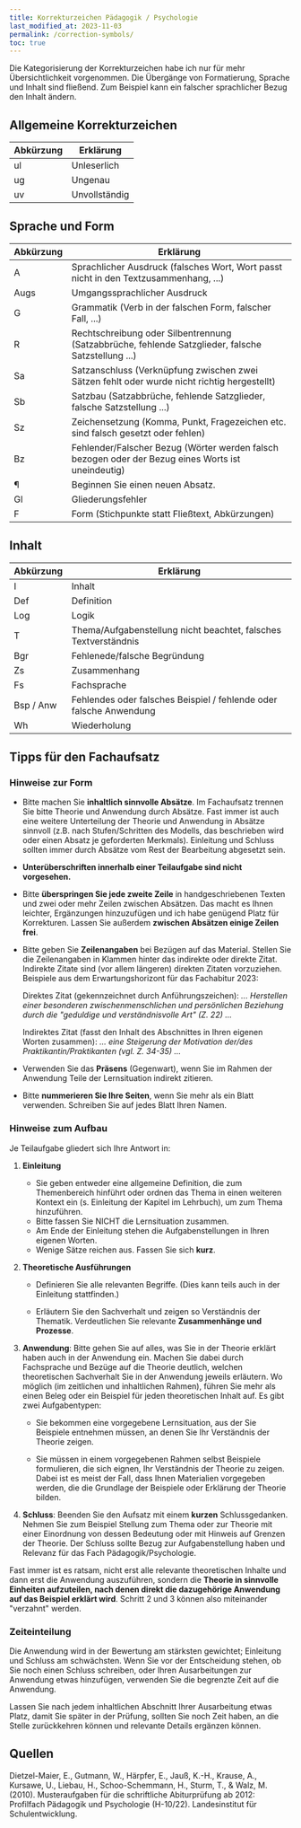 ```yaml
---
title: Korrekturzeichen Pädagogik / Psychologie
last_modified_at: 2023-11-03
permalink: /correction-symbols/
toc: true
---
```


Die Kategorisierung der Korrekturzeichen habe ich nur für mehr
Übersichtlichkeit vorgenommen. Die Übergänge von Formatierung, Sprache und
Inhalt sind fließend. Zum Beispiel kann ein falscher sprachlicher Bezug den
Inhalt ändern.

## Allgemeine Korrekturzeichen

| Abkürzung | Erklärung |
|----|----|
| ul | Unleserlich |
| ug | Ungenau |
| uv | Unvollständig |

## Sprache und Form

| Abkürzung | Erklärung |
|----|----|
| A | Sprachlicher Ausdruck (falsches Wort, Wort passt nicht in den Textzusammenhang, ...) |
| Augs | Umgangssprachlicher Ausdruck |
| G | Grammatik (Verb in der falschen Form, falscher Fall, ...) |
| R | Rechtschreibung oder Silbentrennung (Satzabbrüche, fehlende Satzglieder, falsche Satzstellung ...) |
| Sa | Satzanschluss (Verknüpfung zwischen zwei Sätzen fehlt oder wurde nicht richtig hergestellt) |
| Sb | Satzbau (Satzabbrüche, fehlende Satzglieder, falsche Satzstellung ...) |
| Sz | Zeichensetzung (Komma, Punkt, Fragezeichen etc. sind falsch gesetzt oder fehlen) |
| Bz | Fehlender/Falscher Bezug (Wörter werden falsch bezogen oder der Bezug eines Worts ist uneindeutig) |
| ¶ | Beginnen Sie einen neuen Absatz. |
| Gl | Gliederungsfehler |
| F | Form (Stichpunkte statt Fließtext, Abkürzungen) |

## Inhalt

| Abkürzung | Erklärung |
|----|----|
| I | Inhalt |
| Def | Definition |
| Log | Logik |
| T | Thema/Aufgabenstellung nicht beachtet, falsches Textverständnis |
| Bgr | Fehlenede/falsche Begründung |
| Zs | Zusammenhang |
| Fs | Fachsprache |
| Bsp / Anw | Fehlendes oder falsches Beispiel / fehlende oder falsche Anwendung |
| Wh | Wiederholung ||

## Tipps für den Fachaufsatz

### Hinweise zur Form

- Bitte machen Sie **inhaltlich sinnvolle Absätze**. Im Fachaufsatz trennen Sie
  bitte Theorie und Anwendung durch Absätze. Fast immer ist auch eine weitere
  Unterteilung der Theorie und Anwendung in Absätze sinnvoll (z.B. nach
  Stufen/Schritten des Modells, das beschrieben wird oder einen Absatz je
  geforderten Merkmals). Einleitung und Schluss sollten immer durch Absätze vom
  Rest der Bearbeitung abgesetzt sein.

- **Unterüberschriften innerhalb einer Teilaufgabe
  sind nicht vorgesehen.**

- Bitte **überspringen Sie jede zweite Zeile** in handgeschriebenen Texten und
  zwei oder mehr Zeilen zwischen Absätzen. Das macht es Ihnen leichter,
  Ergänzungen hinzuzufügen und ich habe genügend Platz für Korrekturen. Lassen
  Sie außerdem **zwischen Absätzen einige Zeilen frei**.

- Bitte geben Sie **Zeilenangaben** bei Bezügen auf das Material. Stellen Sie
  die Zeilenangaben in Klammen hinter das indirekte oder direkte Zitat.
  Indirekte Zitate sind (vor allem längeren) direkten Zitaten vorzuziehen.
  Beispiele aus dem Erwartungshorizont für das Fachabitur 2023:

  Direktes Zitat (gekennzeichnet durch Anführungszeichen): *... Herstellen
  einer besonderen zwischenmenschlichen und persönlichen Beziehung durch die
  "geduldige und verständnisvolle Art" (Z. 22) ...*

  Indirektes Zitat (fasst den Inhalt des Abschnittes in Ihren eigenen Worten
  zusammen): *... eine Steigerung der Motivation der/des
  Praktikantin/Praktikanten (vgl. Z. 34-35) ...*

- Verwenden Sie das **Präsens** (Gegenwart), wenn Sie im Rahmen der Anwendung
  Teile der Lernsituation indirekt zitieren.

- Bitte **nummerieren Sie Ihre Seiten**, wenn Sie mehr als ein Blatt verwenden.
  Schreiben Sie auf jedes Blatt Ihren Namen.

### Hinweise zum Aufbau

Je Teilaufgabe gliedert sich Ihre Antwort in:

1. **Einleitung**

   - Sie geben entweder eine allgemeine Definition, die zum Themenbereich
     hinführt oder ordnen das Thema in einen weiteren Kontext ein (s.
     Einleitung der Kapitel im Lehrbuch), um zum Thema hinzuführen.
   - Bitte fassen Sie NICHT die Lernsituation zusammen.
   - Am Ende der Einleitung stehen die Aufgabenstellungen in Ihren eigenen
     Worten.
   - Wenige Sätze reichen aus. Fassen Sie sich **kurz**.

1. **Theoretische Ausführungen**

   - Definieren Sie alle relevanten Begriffe. (Dies kann teils auch in der
     Einleitung stattfinden.)

   - Erläutern Sie den Sachverhalt und zeigen so Verständnis der Thematik.
     Verdeutlichen Sie relevante **Zusammenhänge und Prozesse**.

1. **Anwendung**: Bitte gehen Sie auf alles, was Sie in der Theorie erklärt
   haben auch in der Anwendung ein. Machen Sie dabei durch Fachsprache und
   Bezüge auf die Theorie deutlich, welchen theoretischen Sachverhalt Sie in
   der Anwendung jeweils erläutern. Wo möglich (im zeitlichen und inhaltlichen
   Rahmen), führen Sie mehr als einen Beleg oder ein Beispiel für jeden
   theoretischen Inhalt auf. Es gibt zwei Aufgabentypen:

   - Sie bekommen eine vorgegebene Lernsituation, aus der Sie Beispiele
     entnehmen müssen, an denen Sie Ihr Verständnis der Theorie zeigen.

   - Sie müssen in einem vorgegebenen Rahmen selbst Beispiele formulieren, die
     sich eignen, Ihr Verständnis der Theorie zu zeigen. Dabei ist es meist
     der Fall, dass Ihnen Materialien vorgegeben werden, die die Grundlage der
     Beispiele oder Erklärung der Theorie bilden.

1. **Schluss**: Beenden Sie den Aufsatz mit einem **kurzen** Schlussgedanken.
   Nehmen Sie zum Beispiel Stellung zum Thema oder zur Theorie mit einer
   Einordnung von dessen Bedeutung oder mit Hinweis auf Grenzen der Theorie.
   Der Schluss sollte Bezug zur Aufgabenstellung haben und Relevanz für das
   Fach Pädagogik/Psychologie.

Fast immer ist es ratsam, nicht erst alle relevante theoretischen Inhalte und dann
erst die Anwendung auszuführen, sondern die **Theorie in sinnvolle Einheiten
aufzuteilen, nach denen direkt die dazugehörige Anwendung auf das Beispiel
erklärt wird**. Schritt 2 und 3 können also miteinander "verzahnt" werden.

### Zeiteinteilung

Die Anwendung wird in der Bewertung am stärksten gewichtet; Einleitung und
Schluss am schwächsten. Wenn Sie vor der Entscheidung stehen, ob Sie noch einen
Schluss schreiben, oder Ihren Ausarbeitungen zur Anwendung etwas hinzufügen,
verwenden Sie die begrenzte Zeit auf die Anwendung.

Lassen Sie nach jedem inhaltlichen Abschnitt Ihrer Ausarbeitung etwas Platz,
damit Sie später in der Prüfung, sollten Sie noch Zeit haben, an die Stelle
zurückkehren können und relevante Details ergänzen können.

## Quellen

Dietzel-Maier, E., Gutmann, W., Härpfer, E., Jauß, K.-H., Krause, A., Kursawe,
U., Liebau, H., Schoo-Schemmann, H., Sturm, T., & Walz, M. (2010).
Musteraufgaben für die schriftliche Abiturprüfung ab 2012: Profilfach Pädagogik
und Psychologie (H-10/22). Landesinstitut für Schulentwicklung.

